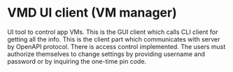 # VMD UI client (VM manager)
UI tool to control app VMs. 
This is the GUI client which calls CLI client for getting all the info.
This is the client part which communicates with server by OpenAPI protocol.
There is access control implemented. The users must authorize themselves to change settings by providing username and password or by inquiring the one-time pin code.
